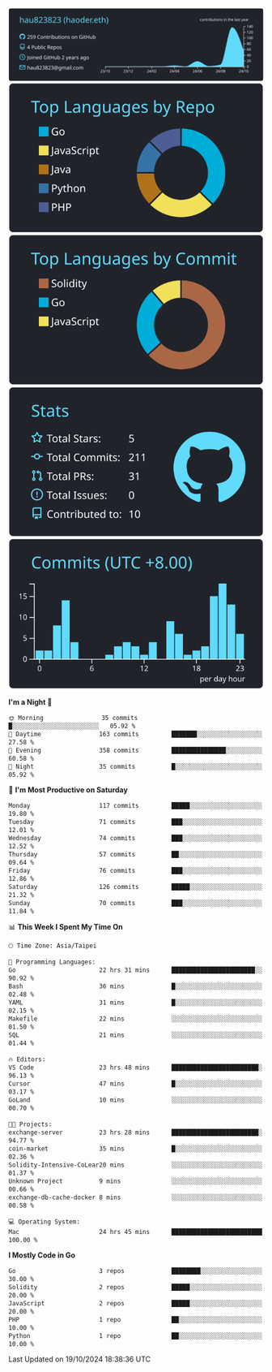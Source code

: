 [![](https://raw.githubusercontent.com/hau823823/hau823823/master/profile-summary-card-output/react/0-profile-details.svg)](https://github.com/vn7n24fzkq/github-profile-summary-cards)
[![](https://raw.githubusercontent.com/hau823823/hau823823/master/profile-summary-card-output/react/1-repos-per-language.svg)](https://github.com/vn7n24fzkq/github-profile-summary-cards) [![](https://raw.githubusercontent.com/hau823823/hau823823/master/profile-summary-card-output/react/2-most-commit-language.svg)](https://github.com/vn7n24fzkq/github-profile-summary-cards)
[![](https://raw.githubusercontent.com/hau823823/hau823823/master/profile-summary-card-output/react/3-stats.svg)](https://github.com/vn7n24fzkq/github-profile-summary-cards) [![](https://raw.githubusercontent.com/hau823823/hau823823/master/profile-summary-card-output/react/4-productive-time.svg)](https://github.com/vn7n24fzkq/github-profile-summary-cards)

<!--START_SECTION:waka-->
**I'm a Night 🦉** 

```text
🌞 Morning                35 commits          █░░░░░░░░░░░░░░░░░░░░░░░░   05.92 % 
🌆 Daytime                163 commits         ███████░░░░░░░░░░░░░░░░░░   27.58 % 
🌃 Evening                358 commits         ███████████████░░░░░░░░░░   60.58 % 
🌙 Night                  35 commits          █░░░░░░░░░░░░░░░░░░░░░░░░   05.92 % 
```
📅 **I'm Most Productive on Saturday** 

```text
Monday                   117 commits         █████░░░░░░░░░░░░░░░░░░░░   19.80 % 
Tuesday                  71 commits          ███░░░░░░░░░░░░░░░░░░░░░░   12.01 % 
Wednesday                74 commits          ███░░░░░░░░░░░░░░░░░░░░░░   12.52 % 
Thursday                 57 commits          ██░░░░░░░░░░░░░░░░░░░░░░░   09.64 % 
Friday                   76 commits          ███░░░░░░░░░░░░░░░░░░░░░░   12.86 % 
Saturday                 126 commits         █████░░░░░░░░░░░░░░░░░░░░   21.32 % 
Sunday                   70 commits          ███░░░░░░░░░░░░░░░░░░░░░░   11.84 % 
```


📊 **This Week I Spent My Time On** 

```text
🕑︎ Time Zone: Asia/Taipei

💬 Programming Languages: 
Go                       22 hrs 31 mins      ███████████████████████░░   90.92 % 
Bash                     36 mins             █░░░░░░░░░░░░░░░░░░░░░░░░   02.48 % 
YAML                     31 mins             █░░░░░░░░░░░░░░░░░░░░░░░░   02.15 % 
Makefile                 22 mins             ░░░░░░░░░░░░░░░░░░░░░░░░░   01.50 % 
SQL                      21 mins             ░░░░░░░░░░░░░░░░░░░░░░░░░   01.44 % 

🔥 Editors: 
VS Code                  23 hrs 48 mins      ████████████████████████░   96.13 % 
Cursor                   47 mins             █░░░░░░░░░░░░░░░░░░░░░░░░   03.17 % 
GoLand                   10 mins             ░░░░░░░░░░░░░░░░░░░░░░░░░   00.70 % 

🐱‍💻 Projects: 
exchange-server          23 hrs 28 mins      ████████████████████████░   94.77 % 
coin-market              35 mins             █░░░░░░░░░░░░░░░░░░░░░░░░   02.36 % 
Solidity-Intensive-CoLear20 mins             ░░░░░░░░░░░░░░░░░░░░░░░░░   01.37 % 
Unknown Project          9 mins              ░░░░░░░░░░░░░░░░░░░░░░░░░   00.66 % 
exchange-db-cache-docker 8 mins              ░░░░░░░░░░░░░░░░░░░░░░░░░   00.58 % 

💻 Operating System: 
Mac                      24 hrs 45 mins      █████████████████████████   100.00 % 
```

**I Mostly Code in Go** 

```text
Go                       3 repos             ████████░░░░░░░░░░░░░░░░░   30.00 % 
Solidity                 2 repos             █████░░░░░░░░░░░░░░░░░░░░   20.00 % 
JavaScript               2 repos             █████░░░░░░░░░░░░░░░░░░░░   20.00 % 
PHP                      1 repo              ██░░░░░░░░░░░░░░░░░░░░░░░   10.00 % 
Python                   1 repo              ██░░░░░░░░░░░░░░░░░░░░░░░   10.00 % 
```




 Last Updated on 19/10/2024 18:38:36 UTC
<!--END_SECTION:waka-->
